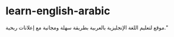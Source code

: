 # learn-english-arabic
موقع لتعليم اللغة الإنجليزية بالعربية بطريقة سهلة ومجانية مع إعلانات ربحية."
